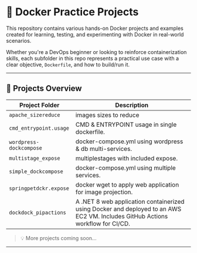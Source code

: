 # 🐳 Docker Practice Projects

This repository contains various hands-on Docker projects and examples created for learning, testing, and experimenting with Docker in real-world scenarios.

Whether you're a DevOps beginner or looking to reinforce containerization skills, each subfolder in this repo represents a practical use case with a clear objective, `Dockerfile`, and how to build/run it.

---

## 📁 Projects Overview

| Project Folder                  | Description |
|--------------------------------|-------------|
| `apache_sizereduce`    | images sizes to reduce |
| `cmd_entrypoint.usage`         | CMD & ENTRYPOINT usage in single dockerfile. |
| `wordpress-dockcompose`          | docker-compose.yml using wordpress & db multi-services. |
| `multistage_expose`     | multiplestages with included expose. |
| `simple_dockcompose`     | docker-compose.yml using multiple services. |
| `springpetdckr.expose`     | docker wget to apply web application for image projection. |
| `dockdock_pipactions`     | A .NET 8 web application containerized using Docker and deployed to an AWS EC2 VM. Includes GitHub Actions workflow for CI/CD. |

> 💡 More projects coming soon...

---
